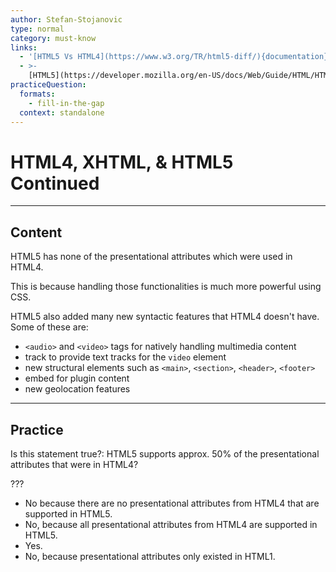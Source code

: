```yaml
---
author: Stefan-Stojanovic
type: normal
category: must-know
links:
  - '[HTML5 Vs HTML4](https://www.w3.org/TR/html5-diff/){documentation}'
  - >-
    [HTML5](https://developer.mozilla.org/en-US/docs/Web/Guide/HTML/HTML5){documentation}
practiceQuestion:
  formats:
    - fill-in-the-gap
  context: standalone
---
```


# HTML4, XHTML, & HTML5 Continued


---

## Content

HTML5 has none of the presentational attributes which were used in HTML4. 

This is because handling those functionalities is much more powerful using CSS.

HTML5 also added many new syntactic features that HTML4 doesn't have. Some of these are:

- `<audio>` and `<video>` tags for natively handling multimedia content
- track to provide text tracks for the `video` element
- new structural elements such as `<main>`, `<section>`, `<header>`, `<footer>`
- embed for plugin content
- new geolocation features


---

## Practice

Is this statement true?: HTML5 supports approx. 50% of the presentational attributes that were in HTML4?

???

- No because there are no presentational attributes from HTML4 that are supported in HTML5.
- No, because all presentational attributes from HTML4 are supported in HTML5.
- Yes.
- No, because presentational attributes only existed in HTML1.
